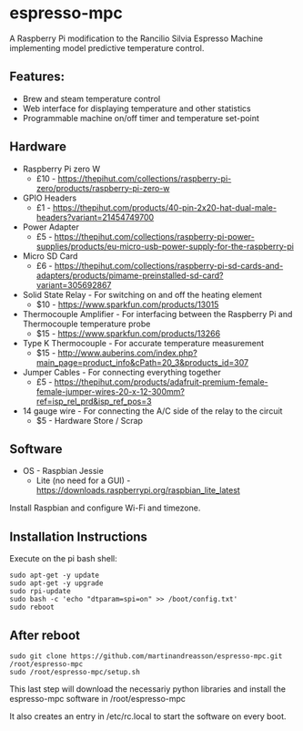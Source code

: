 espresso-mpc
============

A Raspberry Pi modification to the Rancilio Silvia Espresso Machine implementing model predictive temperature control.

Features:
---------
* Brew and steam temperature control
* Web interface for displaying temperature and other statistics
* Programmable machine on/off timer and temperature set-point

Hardware
---------
* Raspberry Pi zero W  
  * £10 - https://thepihut.com/collections/raspberry-pi-zero/products/raspberry-pi-zero-w
* GPIO Headers
  * £1 - https://thepihut.com/products/40-pin-2x20-hat-dual-male-headers?variant=21454749700
* Power Adapter
  * £5 - https://thepihut.com/collections/raspberry-pi-power-supplies/products/eu-micro-usb-power-supply-for-the-raspberry-pi
* Micro SD Card
  * £6 - https://thepihut.com/collections/raspberry-pi-sd-cards-and-adapters/products/pimame-preinstalled-sd-card?variant=305692867
* Solid State Relay - For switching on and off the heating element
  * $10 - https://www.sparkfun.com/products/13015
* Thermocouple Amplifier - For interfacing between the Raspberry Pi and Thermocouple temperature probe
  * $15 - https://www.sparkfun.com/products/13266
* Type K Thermocouple - For accurate temperature measurement
  * $15 - http://www.auberins.com/index.php?main_page=product_info&cPath=20_3&products_id=307
* Jumper Cables - For connecting everything together
  * £5 - https://thepihut.com/products/adafruit-premium-female-female-jumper-wires-20-x-12-300mm?ref=isp_rel_prd&isp_ref_pos=3
* 14 gauge wire - For connecting the A/C side of the relay to the circuit
  * $5 - Hardware Store / Scrap

Software
---------
* OS - Raspbian Jessie
  * Lite (no need for a GUI) - https://downloads.raspberrypi.org/raspbian_lite_latest

Install Raspbian and configure Wi-Fi and timezone.

Installation Instructions
--------------------------
Execute on the pi bash shell:
````
sudo apt-get -y update
sudo apt-get -y upgrade
sudo rpi-update
sudo bash -c 'echo "dtparam=spi=on" >> /boot/config.txt'
sudo reboot
````

After reboot
--------------
````
sudo git clone https://github.com/martinandreasson/espresso-mpc.git /root/espresso-mpc
sudo /root/espresso-mpc/setup.sh
````
This last step will download the necessariy python libraries and install the espresso-mpc software in /root/espresso-mpc

It also creates an entry in /etc/rc.local to start the software on every boot.

